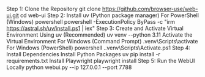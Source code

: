 Step 1: Clone the Repository
git clone https://github.com/browser-use/web-ui.git
cd web-ui
Step 2: Install uv (Python package manager)
For PowerShell (Windows)
powershell
powershell -ExecutionPolicy ByPass -c "irm https://astral.sh/uv/install.ps1 | iex"
Step 3: Create and Activate Virtual Environment
Using uv (Recommended)
uv venv --python 3.11
Activate the Virtual Environment
For Windows (Command Prompt)
.venv\Scripts\activate
For Windows (PowerShell)
powershell
.\.venv\Scripts\Activate.ps1
Step 4: Install Dependencies
Install Python Packages
uv pip install -r requirements.txt
Install Playwright
playwright install
Step 5: Run the WebUI Locally
python webui.py --ip 127.0.0.1 --port 7788
